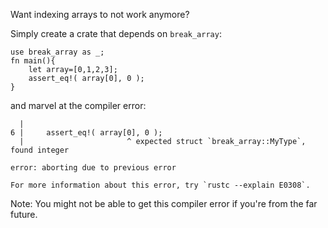 Want indexing arrays to not work anymore?

Simply create a crate that depends on `break_array`:
```compile_fail
use break_array as _;
fn main(){
    let array=[0,1,2,3];
    assert_eq!( array[0], 0 );
}
```
and marvel at the compiler error:
```text
  |
6 |     assert_eq!( array[0], 0 );
  |                       ^ expected struct `break_array::MyType`, found integer

error: aborting due to previous error

For more information about this error, try `rustc --explain E0308`.
```

Note: You might not be able to get this compiler error if you're from the far future.
